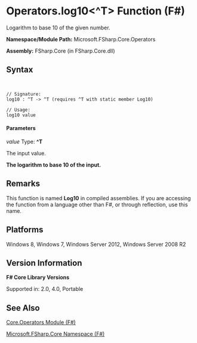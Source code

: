 # Operators.log10<^T> Function (F#)

Logarithm to base 10 of the given number.

**Namespace/Module Path:** Microsoft.FSharp.Core.Operators

**Assembly:** FSharp.Core (in FSharp.Core.dll)


## Syntax


```


// Signature:
log10 : ^T -> ^T (requires ^T with static member Log10)

// Usage:
log10 value

```



#### Parameters
*value*
Type: **^T**


The input value.



**The logarithm to base 10 of the input.**
## Remarks
This function is named **Log10** in compiled assemblies. If you are accessing the function from a language other than F#, or through reflection, use this name.


## Platforms
Windows 8, Windows 7, Windows Server 2012, Windows Server 2008 R2


## Version Information
**F# Core Library Versions**

Supported in: 2.0, 4.0, Portable




## See Also
[Core.Operators Module &#40;F&#35;&#41;](Core.Operators+Module+%28FSharp%29.md)

[Microsoft.FSharp.Core Namespace &#40;F&#35;&#41;](Microsoft.FSharp.Core+Namespace+%28FSharp%29.md)


